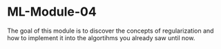 # ML-Module-04
The goal of this module is to discover the concepts of regularization and how to implement it into the algortihms you already saw until now.
